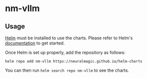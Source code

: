 # nm-vllm

## Usage

[Helm](https://helm.sh) must be installed to use the charts.
Please refer to Helm's [documentation](https://helm.sh/docs/) to get started.

Once Helm is set up properly, add the repository as follows:

```console
helm repo add nm-vllm https://neuralmagic.github.io/helm-charts
```

You can then run `helm search repo nm-vllm` to see the charts.